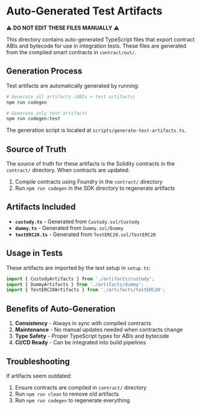 # Auto-Generated Test Artifacts

⚠️ **DO NOT EDIT THESE FILES MANUALLY** ⚠️

This directory contains auto-generated TypeScript files that export contract ABIs and bytecode for use in integration tests. These files are generated from the compiled smart contracts in `contract/out/`.

## Generation Process

Test artifacts are automatically generated by running:

```bash
# Generate all artifacts (ABIs + test artifacts)
npm run codegen

# Generate only test artifacts  
npm run codegen:test
```

The generation script is located at `scripts/generate-test-artifacts.ts`.

## Source of Truth

The source of truth for these artifacts is the Solidity contracts in the `contract/` directory. When contracts are updated:

1. Compile contracts using Foundry in the `contract/` directory
2. Run `npm run codegen` in the SDK directory to regenerate artifacts

## Artifacts Included

- **`custody.ts`** - Generated from `Custody.sol/Custody`
- **`dummy.ts`** - Generated from `Dummy.sol/Dummy`  
- **`testERC20.ts`** - Generated from `TestERC20.sol/TestERC20`

## Usage in Tests

These artifacts are imported by the test setup in `setup.ts`:

```typescript
import { CustodyArtifacts } from './artifacts/custody';
import { DummyArtifacts } from './artifacts/dummy';
import { TestERC20Artifacts } from './artifacts/testERC20';
```

## Benefits of Auto-Generation

1. **Consistency** - Always in sync with compiled contracts
2. **Maintenance** - No manual updates needed when contracts change
3. **Type Safety** - Proper TypeScript types for ABIs and bytecode
4. **CI/CD Ready** - Can be integrated into build pipelines

## Troubleshooting

If artifacts seem outdated:

1. Ensure contracts are compiled in `contract/` directory
2. Run `npm run clean` to remove old artifacts
3. Run `npm run codegen` to regenerate everything